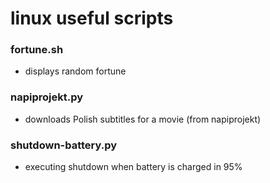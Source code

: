 # linux useful scripts

### fortune.sh

* displays random fortune

###  napiprojekt.py

* downloads Polish subtitles for a movie (from napiprojekt)

### shutdown-battery.py

* executing shutdown when battery is charged in 95%

